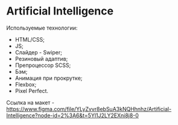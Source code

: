 # Artificial Intelligence

Используемые технологии:

- HTML/CSS;
- JS;
- Слайдер - Swiper;
- Резиновый адаптив;
- Препроцессор SCSS;
- Бэм;
- Анимация при прокрутке;
- Flexbox;
- Pixel Perfect.

Ссылка на макет - https://www.figma.com/file/YLyZvvr8ebSuA3kNQHhnhz/Artificial-Intelligence?node-id=2%3A6&t=5Yl1J2LY2EXni8j8-0
